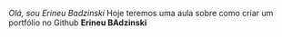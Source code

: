 *Olá, sou Erineu Badzinski*
Hoje teremos uma aula sobre como criar um portfólio no Github
**Erineu BAdzinski**

